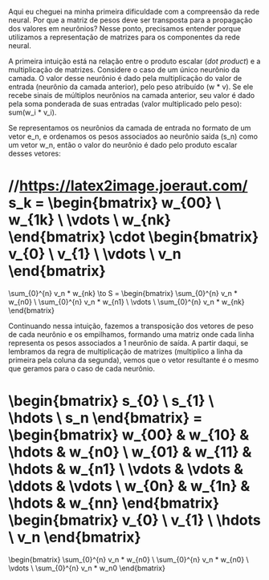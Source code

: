 Aqui eu cheguei na minha primeira dificuldade com a compreensão da rede neural. Por que a matriz de pesos deve ser transposta para a propagação dos valores em neurônios? 
Nesse ponto, precisamos entender porque utilizamos a representação de matrizes para os componentes da rede neural.

A primeira intuição está na relação entre o produto escalar (*dot product*) e a multiplicação de matrizes. 
Considere o caso de um único neurônio da camada. O valor desse neurônio é dado pela multiplicação do valor de entrada (neurônio da camada anterior), pelo peso atribuído (w * v). Se ele recebe sinais de múltiplos neurônios na camada anterior, seu valor é dado pela soma ponderada de suas entradas (valor multiplicado pelo peso): sum(w_i * v_i).

Se representamos os neurônios da camada de entrada no formato de um vetor e_n, e ordenamos os pesos associados ao neurônio saida (s_n) como um vetor w_n, então o valor do neurônio é dado pelo produto escalar desses vetores:


//https://latex2image.joeraut.com/
s_k =
\begin{bmatrix} w_{00} \\ w_{1k} \\ \vdots \\ w_{nk} \end{bmatrix}
\cdot
\begin{bmatrix} v_{0} \\ v_{1} \\ \vdots \\ v_n  \end{bmatrix} 
=
\sum_{0}^{n} v_n * w_{nk}
\to
S = \begin{bmatrix}
   \sum_{0}^{n} v_n * w_{n0} \\
   \sum_{0}^{n} v_n * w_{n1} \\
   \vdots \\
   \sum_{0}^{n} v_n * w_{nk}
\end{bmatrix} 

Continuando nessa intuição, fazemos a transposição dos vetores de peso de cada neurônio e os empilhamos, formando uma matriz onde cada linha representa os pesos associados a 1 neurônio de saída. A partir daqui, se lembramos da regra de multiplicação de matrizes (multiplico a linha da primeira pela coluna da segunda), vemos que o vetor resultante é o mesmo que geramos para o caso de cada neurônio.

\begin{bmatrix} s_{0} \\ s_{1} \\ \hdots \\ s_n  \end{bmatrix}  =
\begin{bmatrix} 
   w_{00} & w_{10} & \hdots & w_{n0} \\
  w_{01} & w_{11} & \hdots & w_{n1} \\
  \vdots & \vdots & \ddots & \vdots \\
  w_{0n} & w_{1n} & \hdots & w_{nn} 
\end{bmatrix}
\begin{bmatrix} v_{0} \\ v_{1} \\ \hdots \\ v_n  \end{bmatrix} 
=
\begin{bmatrix}
   \sum_{0}^{n} v_n * w_{n0} \\
   \sum_{0}^{n} v_n * w_{n0} \\
   \vdots \\
   \sum_{0}^{n} v_n * w_n0
\end{bmatrix} 

 